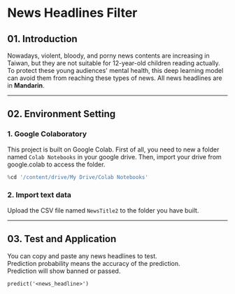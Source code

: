 # News Headlines Filter


## 01. Introduction
Nowadays, violent, bloody, and porny news contents are increasing in Taiwan, but they are not suitable for 12-year-old children reading actually. To protect these young audiences' mental health, this deep learning model can avoid them from reaching these types of news. All news headlines are in **Mandarin**.
***
## 02. Environment Setting
### 1. Google Colaboratory
This project is built on Google Colab. First of all, you need to new a folder named `Colab Notebooks` in your google drive. Then, import your drive from google.colab to access the folder.
```python
%cd '/content/drive/My Drive/Colab Notebooks'
```
### 2. Import text data
Upload the CSV file named `NewsTitle2` to the folder you have built.
***
## 03. Test and Application
You can copy and paste any news headlines to test.  
Prediction probability means the accuracy of the prediction.  
Prediction will show banned or passed.
```
predict('<news_headline>')
```


